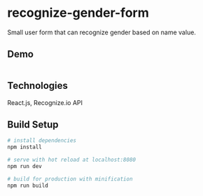 recognize-gender-form
============================

Small user form that can recognize gender based on name value.


## Demo
![]()

## Technologies

React.js, Recognize.io API

## Build Setup

``` bash
# install dependencies
npm install

# serve with hot reload at localhost:8080
npm run dev

# build for production with minification
npm run build

```
